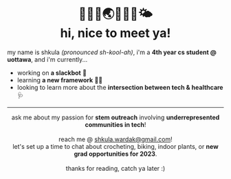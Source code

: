 <h1 align="center">🍃🌻🌿🌏🌱✨🌲🌤<br>hi, nice to meet ya!</h1>

my name is shkula *(pronounced sh-kool-ah)*, i'm a **4th year cs student @ uottawa**, and i'm currently...

- working on **a slackbot** 🤖
- learning **a new framework** 🔴🚆
- looking to learn more about the **intersection between tech & healthcare** 🩺

---
<p align="center">
  ask me about my passion for <b>stem outreach</b> involving <b>underrepresented communities in tech</b>!
  <br><br>
  reach me @ <a href="mailto:shkula.wardak@gmail.com">shkula.wardak@gmail.com</a>!<br>let's set up a time to chat about crocheting, biking, indoor plants, or <b>new grad opportunities for 2023</b>.
  <br><br>
  thanks for reading, catch ya later :)
</p>

